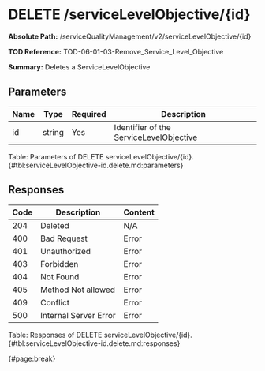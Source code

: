 <!--
    ATTENTION: This file was generated via gradle!
               Do NOT manually edit this file! Any such changes will be overwritten!
-->

# DELETE /serviceLevelObjective/{id}

**Absolute Path:** /serviceQualityManagement/v2/serviceLevelObjective/{id}

**TOD Reference:** TOD-06-01-03-Remove_Service_Level_Objective

**Summary:** Deletes a ServiceLevelObjective

## Parameters

| Name | Type | Required | Description |
| ------ | ------ | --- | ------------ |
| id | string | Yes | Identifier of the ServiceLevelObjective |

Table: Parameters of DELETE serviceLevelObjective/{id}. {#tbl:serviceLevelObjective-id.delete.md:parameters}

## Responses

| Code | Description | Content |
|------|-------------|---------|
| 204 | Deleted | N/A |
| 400 | Bad Request | Error |
| 401 | Unauthorized | Error |
| 403 | Forbidden | Error |
| 404 | Not Found | Error |
| 405 | Method Not allowed | Error |
| 409 | Conflict | Error |
| 500 | Internal Server Error | Error |

Table: Responses of DELETE serviceLevelObjective/{id}. {#tbl:serviceLevelObjective-id.delete.md:responses}

{#page:break}
